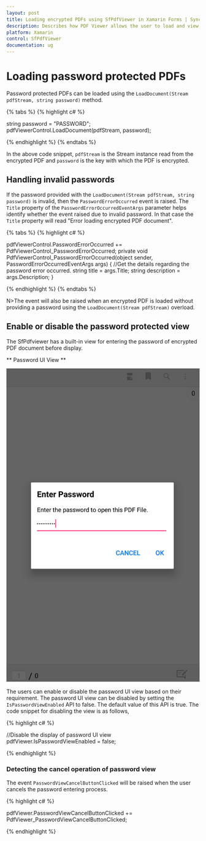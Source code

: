 ```yaml
---
layout: post
title: Loading encrypted PDFs using SfPdfViewer in Xamarin Forms | Syncfusion
description: Describes how PDF Viewer allows the user to load and view the password protected PDF documents in Xamarin Forms
platform: Xamarin
control: SfPdfViewer
documentation: ug
---
```


# Loading password protected PDFs

Password protected PDFs can be loaded using the `LoadDocument(Stream pdfStream, string password)` method. 

{% tabs %}
{% highlight c# %}

string password = "PASSWORD";
pdfViewerControl.LoadDocument(pdfStream, password);

{% endhighlight %}
{% endtabs %}

In the above code snippet, `pdfStream` is the Stream instance read from the encrypted PDF and `password` is the key with which the PDF is encrypted. 


## Handling invalid passwords

If the password provided with the `LoadDocument(Stream pdfStream, string password)` is invalid, then the `PasswordErrorOccurred` event is raised. The `Title` property of the `PasswordErrorOccurredEventArgs` parameter helps identify whether the event raised due to invalid password. In that case the `Title` property will read "Error loading encrypted PDF document". 

{% tabs %}
{% highlight c# %}

pdfViewerControl.PasswordErrorOccurred += PdfViewerControl_PasswordErrorOccurred;
private void PdfViewerControl_PasswordErrorOccurred(object sender, PasswordErrorOccurredEventArgs args)
{
	//Get the details regarding the password error occurred. 
    string title = args.Title;
    string description = args.Description;
}

{% endhighlight %}
{% endtabs %}

N>The event will also be raised when an encrypted PDF is loaded without providing a password using the `LoadDocument(Stream pdfStream)` overload.  

## Enable or disable the password protected view

The SfPdfviewer has a built-in view for entering the password of encrypted PDF document before display. 

** Password UI View **

![Password View](pdfviewer_images/PasswordView.png)

The users can enable or disable the password UI view based on their requirement. The password UI view can be disabled by setting the `IsPasswordViewEnabled` API to false. The default value of this API is true. The code snippet for disabling the view is as follows, 

{% highlight c# %}
  
  
//Disable the display of password UI view
pdfViewer.IsPasswordViewEnabled = false;

{% endhighlight %}

### Detecting the cancel operation of password view

The event `PasswordViewCancelButtonClicked` will be raised when the user cancels the password entering process.

{% highlight c# %}

pdfViewer.PasswordViewCancelButtonClicked += PdfViewer_PasswordViewCancelButtonClicked;

{% endhighlight %}      

